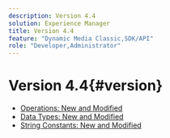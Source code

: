 ```yaml
---
description: Version 4.4
solution: Experience Manager
title: Version 4.4
feature: "Dynamic Media Classic,SDK/API"
role: "Developer,Administrator"
---
```


# Version 4.4{#version}

* [Operations: New and Modified](r-4-4-operations.md)
* [Data Types: New and Modified](r-4-4-types.md)
* [String Constants: New and Modified](r-4-4-string-constants.md)
